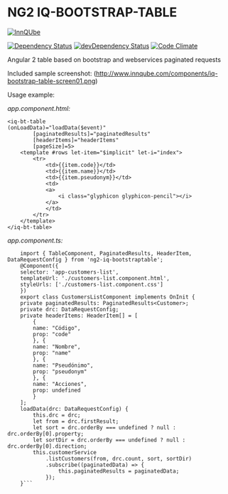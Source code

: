 
# NG2 IQ-BOOTSTRAP-TABLE
[![InnQUbe](http://www.innqube.com/powered-by-innqube.png)](http://www.innqube.com/)

[![Dependency Status](https://david-dm.org/Innqube/iq-bootstrap-table.svg)](https://david-dm.org/Innqube/iq-bootstrap-table)
[![devDependency Status](https://david-dm.org/Innqube/iq-bootstrap-table/dev-status.svg)](https://david-dm.org/Innqube/iq-bootstrap-table#info=devDependencies)
[![Code Climate](https://codeclimate.com/github/Innqube/iq-bootstrap-table/badges/gpa.svg)](https://codeclimate.com/github/Innqube/iq-bootstrap-table)

Angular 2 table based on bootstrap and webservices paginated requests 

Included sample screenshot:
(http://www.innqube.com/components/iq-bootstrap-table-screen01.png)

Usage example:

*app.component.html:*

```
<iq-bt-table 
(onLoadData)="loadData($event)" 
        [paginatedResults]="paginatedResults" 
        [headerItems]="headerItems" 
        [pageSize]=5>
    <template #rows let-item="$implicit" let-i="index">
        <tr>
            <td>{{item.code}}</td>
            <td>{{item.name}}</td>
            <td>{{item.pseudonym}}</td>
            <td>
            <a>
                <i class="glyphicon glyphicon-pencil"></i>
            </a>
            </td>
        </tr>
    </template>
</iq-bt-table>
```

*app.component.ts:*

``` 
    import { TableComponent, PaginatedResults, HeaderItem, DataRequestConfig } from 'ng2-iq-bootstraptable';
    @Component({
    selector: 'app-customers-list',
    templateUrl: './customers-list.component.html',
    styleUrls: ['./customers-list.component.css']
    })
    export class CustomersListComponent implements OnInit {
    private paginatedResults: PaginatedResults<Customer>;
    private drc: DataRequestConfig;
    private headerItems: HeaderItem[] = [
        {
        name: "Código",
        prop: "code"
        }, {
        name: "Nombre",
        prop: "name"
        }, {
        name: "Pseudónimo",
        prop: "pseudonym"
        }, {
        name: "Acciones",
        prop: undefined
        }
    ];
    loadData(drc: DataRequestConfig) {
        this.drc = drc;
        let from = drc.firstResult;
        let sort = drc.orderBy === undefined ? null : drc.orderBy[0].property;
        let sortDir = drc.orderBy === undefined ? null : drc.orderBy[0].direction;
        this.customerService
            .listCustomers(from, drc.count, sort, sortDir)
            .subscribe((paginatedData) => {
                this.paginatedResults = paginatedData;
            });
    }```
